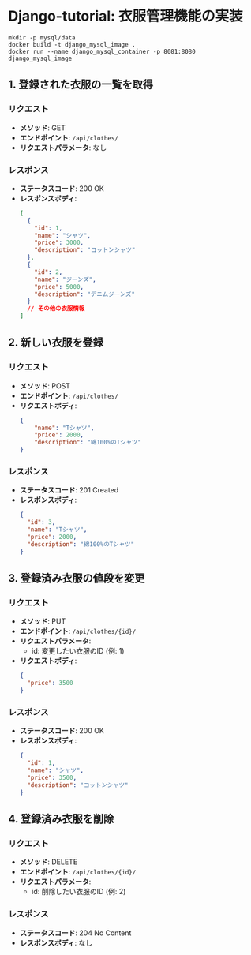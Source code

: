 # Django-tutorial: 衣服管理機能の実装

```
mkdir -p mysql/data
docker build -t django_mysql_image .
docker run --name django_mysql_container -p 8081:8080 django_mysql_image
```

## 1. 登録された衣服の一覧を取得

### リクエスト
- **メソッド**: GET
- **エンドポイント**: `/api/clothes/`
- **リクエストパラメータ**: なし

### レスポンス
- **ステータスコード**: 200 OK
- **レスポンスボディ**:
    ```json
    [
      {
        "id": 1,
        "name": "シャツ",
        "price": 3000,
        "description": "コットンシャツ"
      },
      {
        "id": 2,
        "name": "ジーンズ",
        "price": 5000,
        "description": "デニムジーンズ"
      }
      // その他の衣服情報
    ]
    ```

## 2. 新しい衣服を登録

### リクエスト
- **メソッド**: POST
- **エンドポイント**: `/api/clothes/`
- **リクエストボディ**:
    ```json
    {
        "name": "Tシャツ",
        "price": 2000,
        "description": "綿100%のTシャツ"
    }
    ```

### レスポンス
- **ステータスコード**: 201 Created
- **レスポンスボディ**:
    ```json
    {
      "id": 3,
      "name": "Tシャツ",
      "price": 2000,
      "description": "綿100%のTシャツ"
    }
    ```

## 3. 登録済み衣服の値段を変更

### リクエスト
- **メソッド**: PUT
- **エンドポイント**: `/api/clothes/{id}/`
- **リクエストパラメータ**:
  - id: 変更したい衣服のID (例: 1)
- **リクエストボディ**:
    ```json
    {
      "price": 3500
    }
    ```

### レスポンス
- **ステータスコード**: 200 OK
- **レスポンスボディ**:
    ```json
    {
      "id": 1,
      "name": "シャツ",
      "price": 3500,
      "description": "コットンシャツ"
    }
    ```

## 4. 登録済み衣服を削除

### リクエスト
- **メソッド**: DELETE
- **エンドポイント**: `/api/clothes/{id}/`
- **リクエストパラメータ**:
  - id: 削除したい衣服のID (例: 2)

### レスポンス
- **ステータスコード**: 204 No Content
- **レスポンスボディ**: なし
